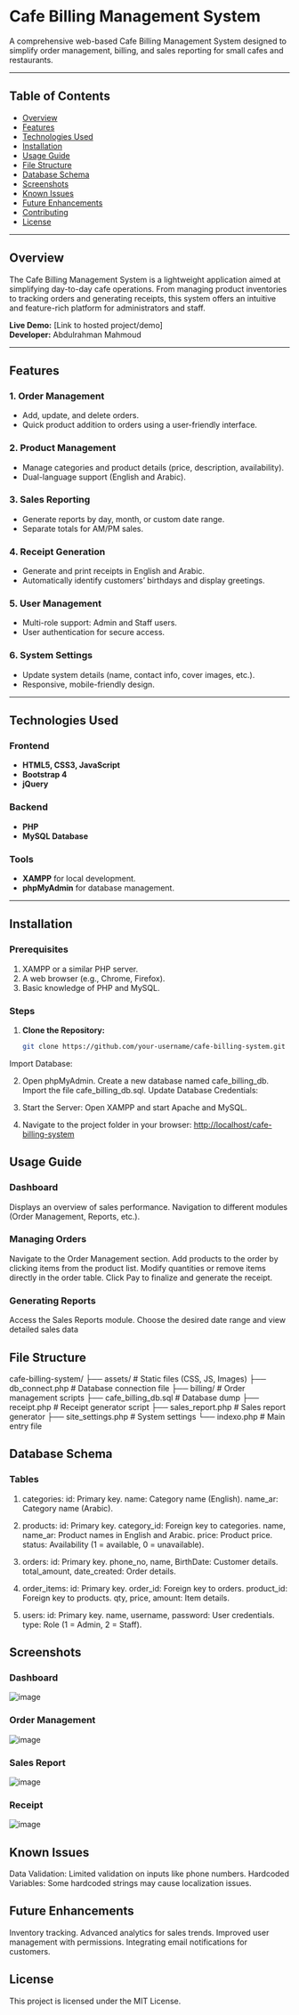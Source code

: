 # Cafe Billing Management System

A comprehensive web-based Cafe Billing Management System designed to simplify order management, billing, and sales reporting for small cafes and restaurants.

---

## Table of Contents

- [Overview](#overview)
- [Features](#features)
- [Technologies Used](#technologies-used)
- [Installation](#installation)
- [Usage Guide](#usage-guide)
- [File Structure](#file-structure)
- [Database Schema](#database-schema)
- [Screenshots](#screenshots)
- [Known Issues](#known-issues)
- [Future Enhancements](#future-enhancements)
- [Contributing](#contributing)
- [License](#license)

---

## Overview

The Cafe Billing Management System is a lightweight application aimed at simplifying day-to-day cafe operations. From managing product inventories to tracking orders and generating receipts, this system offers an intuitive and feature-rich platform for administrators and staff.

**Live Demo:** [Link to hosted project/demo]  
**Developer:** Abdulrahman Mahmoud

---

## Features

### 1. Order Management
- Add, update, and delete orders.
- Quick product addition to orders using a user-friendly interface.

### 2. Product Management
- Manage categories and product details (price, description, availability).
- Dual-language support (English and Arabic).

### 3. Sales Reporting
- Generate reports by day, month, or custom date range.
- Separate totals for AM/PM sales.

### 4. Receipt Generation
- Generate and print receipts in English and Arabic.
- Automatically identify customers’ birthdays and display greetings.

### 5. User Management
- Multi-role support: Admin and Staff users.
- User authentication for secure access.

### 6. System Settings
- Update system details (name, contact info, cover images, etc.).
- Responsive, mobile-friendly design.

---

## Technologies Used

### Frontend
- **HTML5, CSS3, JavaScript**
- **Bootstrap 4**
- **jQuery**

### Backend
- **PHP**
- **MySQL Database**

### Tools
- **XAMPP** for local development.
- **phpMyAdmin** for database management.

---

## Installation

### Prerequisites
1. XAMPP or a similar PHP server.
2. A web browser (e.g., Chrome, Firefox).
3. Basic knowledge of PHP and MySQL.

### Steps
1. **Clone the Repository:**
   ```bash
   git clone https://github.com/your-username/cafe-billing-system.git
Import Database:

2. Open phpMyAdmin.
Create a new database named cafe_billing_db.
Import the file cafe_billing_db.sql.
Update Database Credentials:

3. Start the Server:
Open XAMPP and start Apache and MySQL.

4. Navigate to the project folder in your browser:
[http://localhost/cafe-billing-system](http://localhost/Billing_Cafe_System/login.php)

## Usage Guide
### Dashboard
Displays an overview of sales performance.
Navigation to different modules (Order Management, Reports, etc.).
### Managing Orders
Navigate to the Order Management section.
Add products to the order by clicking items from the product list.
Modify quantities or remove items directly in the order table.
Click Pay to finalize and generate the receipt.
### Generating Reports
Access the Sales Reports module.
Choose the desired date range and view detailed sales data

## File Structure
cafe-billing-system/
├── assets/               # Static files (CSS, JS, Images)
├── db_connect.php        # Database connection file
├── billing/              # Order management scripts
├── cafe_billing_db.sql   # Database dump
├── receipt.php           # Receipt generator script
├── sales_report.php      # Sales report generator
├── site_settings.php     # System settings
└── indexo.php            # Main entry file

## Database Schema
### Tables

1. categories:
id: Primary key.
name: Category name (English).
name_ar: Category name (Arabic).

2. products:
id: Primary key.
category_id: Foreign key to categories.
name, name_ar: Product names in English and Arabic.
price: Product price.
status: Availability (1 = available, 0 = unavailable).

3. orders:
id: Primary key.
phone_no, name, BirthDate: Customer details.
total_amount, date_created: Order details.

4. order_items:
id: Primary key.
order_id: Foreign key to orders.
product_id: Foreign key to products.
qty, price, amount: Item details.

5. users:
id: Primary key.
name, username, password: User credentials.
type: Role (1 = Admin, 2 = Staff).


## Screenshots

### Dashboard
![image](https://github.com/user-attachments/assets/fa374a87-1da4-44f7-bacc-345e5a5e9b2b)

### Order Management
![image](https://github.com/user-attachments/assets/7d0ce287-bf33-4e0a-82c0-86f1978ae735)


### Sales Report
![image](https://github.com/user-attachments/assets/4d624c1a-f7f4-40d5-9a51-ddd755f92b0d)

### Receipt
![image](https://github.com/user-attachments/assets/d557ff13-559e-47bb-a293-934f3dfda7bb)

## Known Issues
Data Validation: Limited validation on inputs like phone numbers.
Hardcoded Variables: Some hardcoded strings may cause localization issues.

## Future Enhancements
Inventory tracking.
Advanced analytics for sales trends.
Improved user management with permissions.
Integrating email notifications for customers.

## License
This project is licensed under the MIT License.
